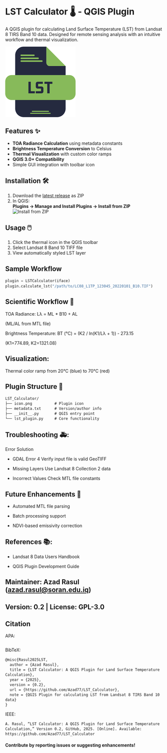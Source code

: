 # LST Calculator 🌡️ - QGIS Plugin

A QGIS plugin for calculating Land Surface Temperature (LST) from Landsat 8 TIRS Band 10 data. Designed for remote sensing analysis with an intuitive workflow and thermal visualization.

![Plugin Icon](icon.png)

## Features ✨
- **TOA Radiance Calculation** using metadata constants
- **Brightness Temperature Conversion** to Celsius
- **Thermal Visualization** with custom color ramps
- **QGIS 3.0+ Compatibility**
- Simple GUI integration with toolbar icon

## Installation 🛠️
1. Download the [latest release](https://github.com/yourusername/LST_Calculator/releases) as ZIP
2. In QGIS:  
   **Plugins → Manage and Install Plugins → Install from ZIP**  
   ![Install from ZIP](https://qgis.org/en/_static/documentation/plugins_install_from_zip.png)

## Usage 🖱️
1. Click the thermal icon in the QGIS toolbar
2. Select Landsat 8 Band 10 TIFF file
3. View automatically styled LST layer


## Sample Workflow
```python
plugin = LSTCalculator(iface)
plugin.calculate_lst("/path/to/LC08_L1TP_123045_20220101_B10.TIF")
```
## Scientific Workflow 🔬

TOA Radiance: 
Lλ = ML * B10 + AL

(ML/AL from MTL file)

Brightness Temperature: 
BT (°C) = (K2 / ln(K1/Lλ + 1)) - 273.15

(K1=774.89, K2=1321.08)


## Visualization:

Thermal color ramp from 20°C (blue) to 70°C (red)

## Plugin Structure 📁
```
LST_Calculator/
├── icon.png          # Plugin icon
├── metadata.txt      # Version/author info
├── __init__.py       # QGIS entry point
└── lst_plugin.py     # Core functionality
```

## Troubleshooting 🚑:
Error	Solution
- GDAL Error 4	Verify input file is valid GeoTIFF

- Missing Layers	Use Landsat 8 Collection 2 data

- Incorrect Values	Check MTL file constants


## Future Enhancements 🚀
- Automated MTL file parsing

- Batch processing support

- NDVI-based emissivity correction

## References 📚:

- Landsat 8 Data Users Handbook

- QGIS Plugin Development Guide

## Maintainer: Azad Rasul (azad.rasul@soran.edu.iq)

## Version: 0.2 | License: GPL-3.0

## Citation
APA:
```Rasul, A. (2025). LST Calculator: A QGIS Plugin for Land Surface Temperature Calculation (Version 0.2) [Computer software]. GitHub. https://github.com/Azad77/LST_Calculator
```
BibTeX:

```
@misc{Rasul2025LST,
  author = {Azad Rasul},
  title = {LST Calculator: A QGIS Plugin for Land Surface Temperature Calculation},
  year = {2025},
  version = {0.2},
  url = {https://github.com/Azad77/LST_Calculator},
  note = {QGIS Plugin for calculating LST from Landsat 8 TIRS Band 10 data}
}
```
IEEE:
```
A. Rasul, “LST Calculator: A QGIS Plugin for Land Surface Temperature Calculation,” Version 0.2, GitHub, 2025. [Online]. Available: https://github.com/Azad77/LST_Calculator
```
#### Contribute by reporting issues or suggesting enhancements!
